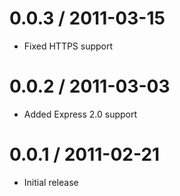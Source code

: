 
0.0.3 / 2011-03-15 
==================

  * Fixed HTTPS support

0.0.2 / 2011-03-03 
==================

  * Added Express 2.0 support

0.0.1 / 2011-02-21
==================

  * Initial release
